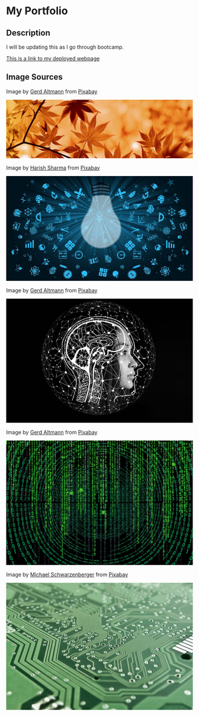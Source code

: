 # My Portfolio

## Description
I will be updating this as I go through bootcamp.

<a href="https://rhinosstuff.github.io/My-Portfolio/">This is a link to my deployed webpage</a>

## Image Sources

Image by <a href="https://pixabay.com/users/geralt-9301/?utm_source=link-attribution&utm_medium=referral&utm_campaign=image&utm_content=1079235">Gerd Altmann</a> from <a href="https://pixabay.com//?utm_source=link-attribution&utm_medium=referral&utm_campaign=image&utm_content=1079235">Pixabay</a>

![alt text](assets/images/banner.jpg)

Image by <a href="https://pixabay.com/users/harishs-3407954/?utm_source=link-attribution&utm_medium=referral&utm_campaign=image&utm_content=3245793">Harish Sharma</a> from <a href="https://pixabay.com//?utm_source=link-attribution&utm_medium=referral&utm_campaign=image&utm_content=3245793">Pixabay</a>

![alt text](assets/images/light-bulb.jpg)

Image by <a href="https://pixabay.com/users/geralt-9301/?utm_source=link-attribution&utm_medium=referral&utm_campaign=image&utm_content=4389372">Gerd Altmann</a> from <a href="https://pixabay.com//?utm_source=link-attribution&utm_medium=referral&utm_campaign=image&utm_content=4389372">Pixabay</a>

![alt text](assets/images/ai.jpg)

Image by <a href="https://pixabay.com/users/geralt-9301/?utm_source=link-attribution&utm_medium=referral&utm_campaign=image&utm_content=2953869">Gerd Altmann</a> from <a href="https://pixabay.com//?utm_source=link-attribution&utm_medium=referral&utm_campaign=image&utm_content=2953869">Pixabay</a>

![alt text](assets/images/matrix.jpg)

Image by <a href="https://pixabay.com/users/blickpixel-52945/?utm_source=link-attribution&utm_medium=referral&utm_campaign=image&utm_content=453758">Michael Schwarzenberger</a> from <a href="https://pixabay.com//?utm_source=link-attribution&utm_medium=referral&utm_campaign=image&utm_content=453758">Pixabay</a>

![alt text](assets/images/board.jpg)